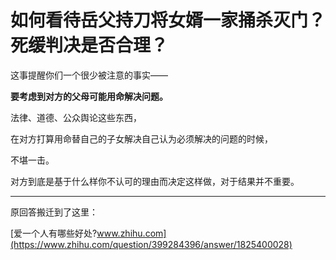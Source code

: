 # 如何看待岳父持刀将女婿一家捅杀灭门？死缓判决是否合理？

这事提醒你们一个很少被注意的事实——

**要考虑到对方的父母可能用命解决问题。**

法律、道德、公众舆论这些东西，

在对方打算用命替自己的子女解决自己认为必须解决的问题的时候，

不堪一击。

对方到底是基于什么样你不认可的理由而决定这样做，对于结果并不重要。

  

---

原回答搬迁到了这里：

[爱一个人有哪些好处?​www.zhihu.com](https://www.zhihu.com/question/399284396/answer/1825400028)

  

